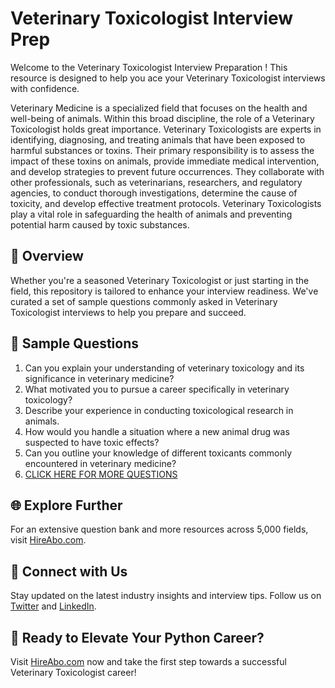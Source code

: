 # Veterinary Toxicologist Interview Prep

Welcome to the Veterinary Toxicologist Interview Preparation ! This resource is designed to help you ace your Veterinary Toxicologist interviews with confidence.

Veterinary Medicine is a specialized field that focuses on the health and well-being of animals. Within this broad discipline, the role of a Veterinary Toxicologist holds great importance. Veterinary Toxicologists are experts in identifying, diagnosing, and treating animals that have been exposed to harmful substances or toxins. Their primary responsibility is to assess the impact of these toxins on animals, provide immediate medical intervention, and develop strategies to prevent future occurrences. They collaborate with other professionals, such as veterinarians, researchers, and regulatory agencies, to conduct thorough investigations, determine the cause of toxicity, and develop effective treatment protocols. Veterinary Toxicologists play a vital role in safeguarding the health of animals and preventing potential harm caused by toxic substances.

## 🚀 Overview

Whether you're a seasoned Veterinary Toxicologist or just starting in the field, this repository is tailored to enhance your interview readiness. We've curated a set of sample questions commonly asked in Veterinary Toxicologist interviews to help you prepare and succeed.

## 📝 Sample Questions

1. Can you explain your understanding of veterinary toxicology and its significance in veterinary medicine?
2. What motivated you to pursue a career specifically in veterinary toxicology?
3. Describe your experience in conducting toxicological research in animals.
4. How would you handle a situation where a new animal drug was suspected to have toxic effects?
5. Can you outline your knowledge of different toxicants commonly encountered in veterinary medicine?
6. [CLICK HERE FOR MORE QUESTIONS](https://hireabo.com/job/24_0_29/Veterinary%20Toxicologist)

## 🌐 Explore Further

For an extensive question bank and more resources across 5,000 fields, visit [HireAbo.com](https://www.hireabo.com).

## 📱 Connect with Us

Stay updated on the latest industry insights and interview tips. Follow us on [Twitter](https://twitter.com/hireabo) and [LinkedIn](https://www.linkedin.com/in/hire-abo-3609972a8/).

## 🚀 Ready to Elevate Your Python Career?

Visit [HireAbo.com](https://www.hireabo.com) now and take the first step towards a successful Veterinary Toxicologist career!